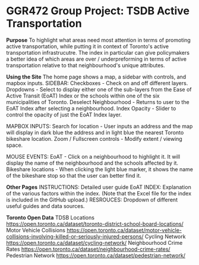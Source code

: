 # GGR472 Group Project: TSDB Active Transportation
<b>Purpose</b>
To highlight what areas need most attention in terms of promoting active transportation, while putting it in
context of Toronto's active transportation infrastrucutre. The index in particular can give policymakers a better
idea of which areas are over / underpreforming in terms of active transportation relative to that neighbourhood's
unique attributes. 

<b>Using the Site</b>
The home page shows a map, a sidebar with controls, and mapbox inputs.
SIDEBAR:
Checkboxes - Check on and off different layers.
Dropdowns - Select to display either one of the sub-layers from the Ease of Active Transit (EoAT) Index 
            or the schools within one of the six municipalities of Toronto.
Deselect Neighbourhood - Returns to user to the EoAT Index after selecting a neighbourhood.
Index Opacity - Slider to control the opacity of just the EoAT Index layer. 

MAPBOX INPUTS:
Search for location - User inputs an address and the map will display in dark blue the address and in light
            blue the nearest Toronto bikeshare location. 
Zoom / Fullscreen controls - Modify extent / viewing space.

MOUSE EVENTS:
EoAT - Click on a neighbourhood to highlight it. It will display the name of the neighbourhood and the schools
            affected by it.
Bikeshare locations - When clicking the light blue marker, it shows the name of the bikeshare stop so that
            the user can better find it.

<b>Other Pages</b>
INSTRUCTIONS: Detailed user guide
EoAT INDEX: Explanation of the various factors within the index. (Note that the Excel file for the index is included
            in the GitHub upload.)
RESROUCES: Dropdown of different useful guides and data sources. 

<b>Toronto Open Data</b> 
TDSB Locations https://open.toronto.ca/dataset/toronto-district-school-board-locations/
Motor Vehicle Collisions https://open.toronto.ca/dataset/motor-vehicle-collisions-involving-killed-or-seriously-injured-persons/
Cycling Network https://open.toronto.ca/dataset/cycling-network/
Neighbourhood Crime Rates https://open.toronto.ca/dataset/neighbourhood-crime-rates/
Pedestrian Network https://open.toronto.ca/dataset/pedestrian-network/